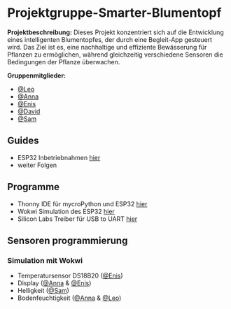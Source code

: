 # Projektgruppe-Smarter-Blumentopf

**Projektbeschreibung:** Dieses Projekt konzentriert sich auf die Entwicklung eines intelligenten Blumentopfes, der durch eine Begleit-App gesteuert wird. Das Ziel ist es, eine nachhaltige und effiziente Bewässerung für Pflanzen zu ermöglichen, während gleichzeitig verschiedene Sensoren die Bedingungen der Pflanze überwachen.

**Gruppenmitglieder:** 
- [@Leo](https://github.com/JJOmin)
- [@Anna](https://github.com/Discovery1701A)
- [@Enis](https://github.com/NisVison)
- [@David](https://github.com/DaveBue)
- [@Sam](https://github.com/hystics)
  
## Guides
- ESP32 Inbetriebnahmen [hier](https://github.com/JJOmin/Projektgruppe-Smarter-Blumentopf/tree/c79d338f0dc577e0411f519bfa427959de9283d4/Guides)
- weiter Folgen
  
## Programme
- Thonny IDE für mycroPython und ESP32 [hier](https://thonny.org/)
- Wokwi Simulation des ESP32 [hier](https://wokwi.com/projects/334090875207418452)
- Silicon Labs Treiber für USB to UART [hier](https://www.silabs.com/developers/usb-to-uart-bridge-vcp-drivers?tab=downloads)

## Sensoren programmierung
  ### Simulation mit Wokwi
  - Temperatursensor DS18B20 ([@Enis](https://github.com/NisVison))
  - Display ([@Anna](https://github.com/Discovery1701A) & [@Enis](https://github.com/NisVison))
  - Helligkeit ([@Sam](https://github.com/hystics))
  - Bodenfeuchtigkeit ([@Anna](https://github.com/Discovery1701A) & [@Leo](https://github.com/JJOmin))






  



